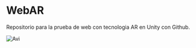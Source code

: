 # WebAR

Repositorio para la prueba de web con tecnologia AR en Unity con Github.

![Avi](https://github.com/marioOrtunez/WebAR/assets/162109593/b19fa4d0-e301-498c-ba5b-5809312b64ed)
